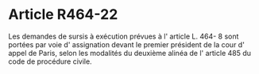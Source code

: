 # Article R464-22

Les demandes de sursis à exécution prévues à l' article L. 464- 8 sont portées par voie d' assignation devant le premier président de la cour d' appel de Paris, selon les modalités du deuxième alinéa de l' article 485 du code de procédure civile.
